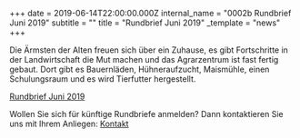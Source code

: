 +++
date = 2019-06-14T22:00:00.000Z
internal_name = "0002b Rundbrief Juni 2019"
subtitle = ""
title = "Rundbrief Juni 2019"
_template = "news"
+++

Die Ärmsten der Alten freuen sich über ein Zuhause, es gibt Fortschritte in der Landwirtschaft die Mut machen und das Agrarzentrum ist fast fertig gebaut. Dort gibt es Bauernläden, Hühneraufzucht, Maismühle, einen Schulungsraum und es wird Tierfutter hergestellt.

[Rundbrief Juni 2019](/uploads/rundbrief_2019-06.pdf)

Wollen Sie sich für künftige Rundbriefe anmelden? Dann kontaktieren Sie uns mit Ihrem Anliegen: [Kontakt](https://projekthilfe-uganda.github.io/news/verein/kontakt "Kontaktinformationen")
